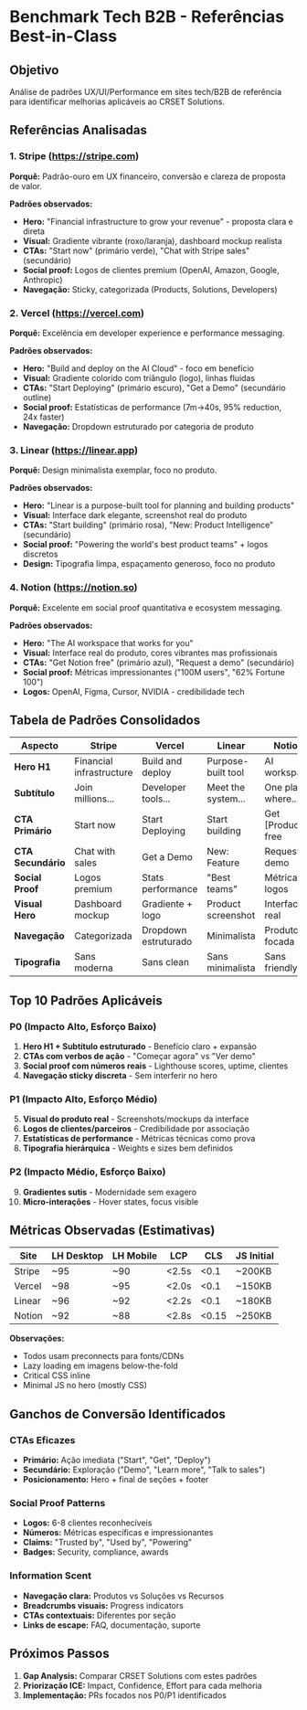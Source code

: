 # Benchmark Tech B2B - Referências Best-in-Class

## Objetivo

Análise de padrões UX/UI/Performance em sites tech/B2B de referência para identificar melhorias aplicáveis ao CRSET Solutions.

## Referências Analisadas

### 1. Stripe (https://stripe.com)
**Porquê:** Padrão-ouro em UX financeiro, conversão e clareza de proposta de valor.

**Padrões observados:**
- **Hero:** "Financial infrastructure to grow your revenue" - proposta clara e direta
- **Visual:** Gradiente vibrante (roxo/laranja), dashboard mockup realista
- **CTAs:** "Start now" (primário verde), "Chat with Stripe sales" (secundário)
- **Social proof:** Logos de clientes premium (OpenAI, Amazon, Google, Anthropic)
- **Navegação:** Sticky, categorizada (Products, Solutions, Developers)

### 2. Vercel (https://vercel.com)
**Porquê:** Excelência em developer experience e performance messaging.

**Padrões observados:**
- **Hero:** "Build and deploy on the AI Cloud" - foco em benefício
- **Visual:** Gradiente colorido com triângulo (logo), linhas fluidas
- **CTAs:** "Start Deploying" (primário escuro), "Get a Demo" (secundário outline)
- **Social proof:** Estatísticas de performance (7m→40s, 95% reduction, 24x faster)
- **Navegação:** Dropdown estruturado por categoria de produto

### 3. Linear (https://linear.app)
**Porquê:** Design minimalista exemplar, foco no produto.

**Padrões observados:**
- **Hero:** "Linear is a purpose-built tool for planning and building products"
- **Visual:** Interface dark elegante, screenshot real do produto
- **CTAs:** "Start building" (primário rosa), "New: Product Intelligence" (secundário)
- **Social proof:** "Powering the world's best product teams" + logos discretos
- **Design:** Tipografia limpa, espaçamento generoso, foco no produto

### 4. Notion (https://notion.so)
**Porquê:** Excelente em social proof quantitativa e ecosystem messaging.

**Padrões observados:**
- **Hero:** "The AI workspace that works for you"
- **Visual:** Interface real do produto, cores vibrantes mas profissionais
- **CTAs:** "Get Notion free" (primário azul), "Request a demo" (secundário)
- **Social proof:** Métricas impressionantes ("100M users", "62% Fortune 100")
- **Logos:** OpenAI, Figma, Cursor, NVIDIA - credibilidade tech

## Tabela de Padrões Consolidados

| Aspecto | Stripe | Vercel | Linear | Notion | Padrão Comum |
|---------|--------|--------|--------|--------|--------------|
| **Hero H1** | Financial infrastructure | Build and deploy | Purpose-built tool | AI workspace | Benefício claro + "para quê" |
| **Subtítulo** | Join millions... | Developer tools... | Meet the system... | One place where... | Expansão da proposta |
| **CTA Primário** | Start now | Start Deploying | Start building | Get [Product] free | Verbo de ação + "start/get" |
| **CTA Secundário** | Chat with sales | Get a Demo | New: Feature | Request a demo | Demo/Sales/Feature |
| **Social Proof** | Logos premium | Stats performance | "Best teams" | Métricas + logos | Logos + números/claims |
| **Visual Hero** | Dashboard mockup | Gradiente + logo | Product screenshot | Interface real | Produto real/mockup |
| **Navegação** | Categorizada | Dropdown estruturado | Minimalista | Produto-focada | Sticky + categorias |
| **Tipografia** | Sans moderna | Sans clean | Sans minimalista | Sans friendly | Sans-serif, weights variados |

## Top 10 Padrões Aplicáveis

### P0 (Impacto Alto, Esforço Baixo)
1. **Hero H1 + Subtítulo estruturado** - Benefício claro + expansão
2. **CTAs com verbos de ação** - "Começar agora" vs "Ver demo"
3. **Social proof com números reais** - Lighthouse scores, uptime, clientes
4. **Navegação sticky discreta** - Sem interferir no hero

### P1 (Impacto Alto, Esforço Médio)
5. **Visual do produto real** - Screenshots/mockups da interface
6. **Logos de clientes/parceiros** - Credibilidade por associação
7. **Estatísticas de performance** - Métricas técnicas como prova
8. **Tipografia hierárquica** - Weights e sizes bem definidos

### P2 (Impacto Médio, Esforço Baixo)
9. **Gradientes sutis** - Modernidade sem exagero
10. **Micro-interações** - Hover states, focus visible

## Métricas Observadas (Estimativas)

| Site | LH Desktop | LH Mobile | LCP | CLS | JS Initial |
|------|------------|-----------|-----|-----|------------|
| Stripe | ~95 | ~90 | <2.5s | <0.1 | ~200KB |
| Vercel | ~98 | ~95 | <2.0s | <0.1 | ~150KB |
| Linear | ~96 | ~92 | <2.2s | <0.1 | ~180KB |
| Notion | ~92 | ~88 | <2.8s | <0.15 | ~250KB |

**Observações:**
- Todos usam preconnects para fonts/CDNs
- Lazy loading em imagens below-the-fold
- Critical CSS inline
- Minimal JS no hero (mostly CSS)

## Ganchos de Conversão Identificados

### CTAs Eficazes
- **Primário:** Ação imediata ("Start", "Get", "Deploy")
- **Secundário:** Exploração ("Demo", "Learn more", "Talk to sales")
- **Posicionamento:** Hero + final de seções + footer

### Social Proof Patterns
- **Logos:** 6-8 clientes reconhecíveis
- **Números:** Métricas específicas e impressionantes
- **Claims:** "Trusted by", "Used by", "Powering"
- **Badges:** Security, compliance, awards

### Information Scent
- **Navegação clara:** Produtos vs Soluções vs Recursos
- **Breadcrumbs visuais:** Progress indicators
- **CTAs contextuais:** Diferentes por seção
- **Links de escape:** FAQ, documentação, suporte

## Próximos Passos

1. **Gap Analysis:** Comparar CRSET Solutions com estes padrões
2. **Priorização ICE:** Impact, Confidence, Effort para cada melhoria
3. **Implementação:** PRs focados nos P0/P1 identificados

